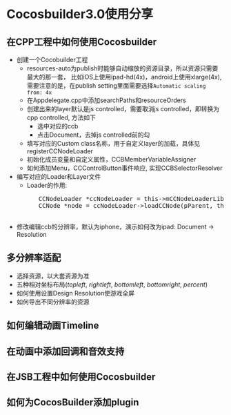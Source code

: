 Cocosbuilder3.0使用分享
=======================

在CPP工程中如何使用Cocosbuilder
-------------------------------
* 创建一个Cocobuilder工程
	* resources-auto为publish时能够自动缩放的资源目录，所以资源只需要最大的那一套，
    比如iOS上使用ipad-hd(4x)，android上使用xlarge(4x),
    需要注意的是，在publish setting里面需要选择`Automatic scaling from: 4x`
    * 在Appdelegate.cpp中添加searchPaths和resourceOrders
    * 创建出来的layer默认是js controlled，需要取消js controlled，即转换为cpp controlled, 方法如下
    	* 选中对应的ccb
        * 点击Document，去掉js controlled前的勾
    * 填写对应的Custom class名称，用于自定义layer的加载，具体见registerCCNodeLoader
    * 初始化成员变量和自定义属性，CCBMemberVariableAssigner
    * 如何添加Menu，CCControlButton事件响应, 实现CCBSelectorResolver
* 编写对应的Loader和Layer文件
	* Loader的作用:
    <pre>
        CCNodeLoader *ccNodeLoader = this->mCCNodeLoaderLibrary->getCCNodeLoader(className.c_str());
        CCNode *node = ccNodeLoader->loadCCNode(pParent, this);
    </pre>
* 修改编辑ccb的分辨率，默认为iphone，演示如何改为ipad: Document -> Resolution

多分辨率适配
------------
* 选择资源，以大套资源为准
* 五种相对坐标布局(_topleft_, _rightleft_, _bottomleft_, _bottomright_, _percent_)
* 如何使用设置Design Resolution使游戏全屏
* 如何导出不同分辨率的资源

如何编辑动画Timeline
------------------------


在动画中添加回调和音效支持
--------------------------



在JSB工程中如何使用Cocosbuilder
-------------------------------

如何为CocosBuilder添加plugin
----------------------------
